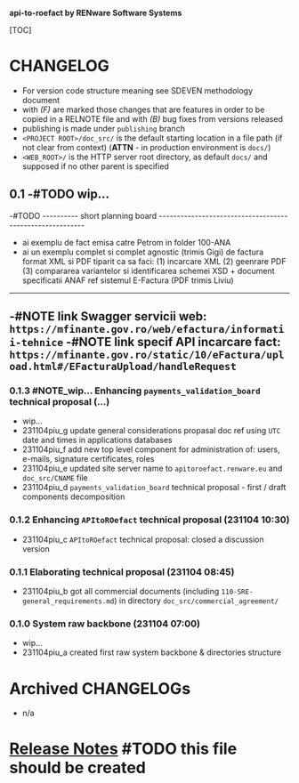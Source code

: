 **api-to-roefact by RENware Software Systems**

[TOC]


# CHANGELOG

- For version code structure meaning see SDEVEN methodology document
- with _(F)_ are marked those changes that are features in order to be copied in a RELNOTE file and with _(B)_ bug fixes from versions released
- publishing is made under `publishing` branch
- `<PROJECT ROOT>/doc_src/` is the default starting location in a file path (if not clear from context) (**ATTN** - in production environment is `docs/`)
- `<WEB_ROOT>/` is the HTTP server root directory, as default `docs/` and supposed if no other parent is specified



## 0.1 -#TODO wip...


-#TODO ---------- short planning board ---------------------------------------------------------
- ai exemplu de fact emisa catre Petrom in folder 100-ANA
- ai un exemplu complet si complet agnostic (trimis Gigi) de factura format XML si PDF tiparit ca sa faci: (1) incarcare XML (2) geenrare PDF (3) compararea variantelor si identificarea schemei XSD + document specificatii ANAF ref sistemul E-Factura (PDF trimis Liviu)
-------------------------------------------------------------------------------------------------
-#NOTE link Swagger servicii web: `https://mfinante.gov.ro/web/efactura/informatii-tehnice`
-#NOTE link specif API incarcare fact: `https://mfinante.gov.ro/static/10/eFactura/upload.html#/EFacturaUpload/handleRequest`
-------------------------------------------------------------------------------------------------







### 0.1.3 #NOTE_wip... Enhancing `payments_validation_board` technical proposal (...)

* wip...
* 231104piu_g update general considerations propasal doc ref using `UTC` date and times in applications databases 
* 231104piu_f add new top level component for administration of: users, e-mails, signature certificates, roles
* 231104piu_e updated site server name to `apitoroefact.renware.eu` and `doc_src/CNAME` file
* 231104piu_d `payments_validation_board` technical proposal - first / draft components decomposition




### 0.1.2 Enhancing `APItoROefact` technical proposal (231104 10:30)

* 231104piu_c `APItoROefact` technical proposal: closed a discussion version



### 0.1.1 Elaborating technical proposal (231104 08:45)

* 231104piu_b got all commercial documents (including `110-SRE-general_requirements.md`) in directory `doc_src/commercial_agreement/`



### 0.1.0 System raw backbone (231104 07:00)

* wip...
* 231104piu_a created first raw system backbone & directories structure












# Archived CHANGELOGs

* n/a


# [Release Notes](RELNOTE.md) #TODO this file should be created


